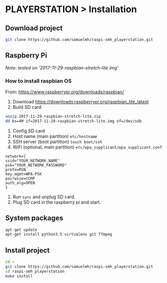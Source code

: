 # PLAYERSTATION > Installation

## Download project
```bash
git clone https://github.com/samuelmh/raspi-smh_playerstation.git
```


## Raspberry Pi
*Note: tested on '2017-11-29-raspbian-stretch-lite.img'*

### How to install raspbian OS
From: https://www.raspberrypi.org/downloads/raspbian/
1. Download https://downloads.raspberrypi.org/raspbian_lite_latest
1. Build SD card
```bash
unzip 2017-11-29-raspbian-stretch-lite.zip
dd bs=4M if=2017-11-29-raspbian-stretch-lite.img of=/dev/sdb
```
1. Config SD card
 1. Host name (main partition) `etc/hostname`
 1. SSH server (boot partition) `touch boot/ssh`
 1. WiFi (optional, main partition) `etc/wpa_supplicant/wpa_supplicant.conf`
 ```
network={
 ssid="YOUR_NETWORK_NAME"
 psk="YOUR_NETWORK_PASSWORD"
 proto=RSN
 key_mgmt=WPA-PSK
 pairwise=CCMP
 auth_alg=OPEN
}
 ```
1. Run `sync` and unplug SD card.
1. Plug SD card in the raspberry pi and start.


## System packages
```bash
apt-get update
apt-get install python3.5 virtualenv git ffmpeg
```


## Install project
```bash
cd ~
git clone https://github.com/samuelmh/raspi-smh_playerstation.git
cd raspi-smh_playerstation
make install
```
